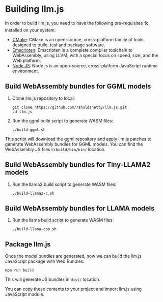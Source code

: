 # Building llm.js

In order to build llm.js, you need to have the following pre-requisites 🛠️ installed on your system:

* [CMake](https://cmake.org/download/): CMake is an open-source, cross-platform family of tools designed to build, test and package software.
* [Emscripten](https://emscripten.org/docs/getting_started/downloads.html): Emscripten is a complete compiler toolchain to WebAssembly, using LLVM, with a special focus on speed, size, and the Web platform.
* [Node JS](https://nodejs.org/it/download/current): Node.js is an open-source, cross-platform JavaScript runtime environment.

## Build WebAssembly bundles for GGML models

1) Clone llm.js repository to local:
    ```
    git clone https://github.com/rahuldshetty/llm.js.git
    cd llm.js
    ```

2) Run the ggml build script to generate WASM files:
    ```
    ./build-ggml.sh
    ```

This script will download the ggml repository and apply llm.js patches to generate WebAssembly bundles for GGML models.
You can find the WebAssembly JS files in `build/bin/bin/` location.

## Build WebAssembly bundles for Tiny-LLAMA2 models

1) Run the llama2 build script to generate WASM files:
    ```
    ./build-llama2-c.sh

## Build WebAssembly bundles for LLAMA models

1) Run the llama build script to generate WASM files:
    ```
    ./build-llama-cpp.sh

## Package llm.js

Once the model bundles are generated, now we can build the llm.js JavaScript package with Web Bundles:

```
npm run build
```

This will generate JS bundles in `dist/` location. 

You can copy these contents to your project and import llm.js using JavaScript module. 
